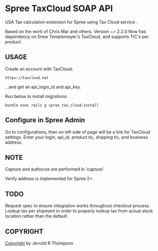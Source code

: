 Spree TaxCloud SOAP API 
=======================

USA Tax calculation extension for Spree using Tax Cloud service .

Based on the work of Chris Mar and others.
Version ~> 2.2.0 Now has dependency on Drew Templemeyer's TaxCloud,
and supports TIC's per product.

USAGE
-----

Create an account with TaxCloud:

    https://taxcloud.net

...and get an api_login_id and api_key.

Run below to install migrations:

    bundle exec rails g spree_tax_cloud:install

Configure in Spree Admin
------------------------

Go to configurations, then on left side of page
will be a link for TaxCloud settings. Enter your
login, api_id, product tic, shipping tic, and business address.

NOTE
----

Capture and authorize are performed in 'capture'.

Verify address is implemented for Spree 2+.

TODO
----

Request spec to ensure integration works throughout checkout process.
Lookup tax per shipment in order to properly lookup tax from actual stock location rather than the default.

COPYRIGHT
---------

[Copyright]( http://jet.mit-license.org/ ) by Jerrold R Thompson 
